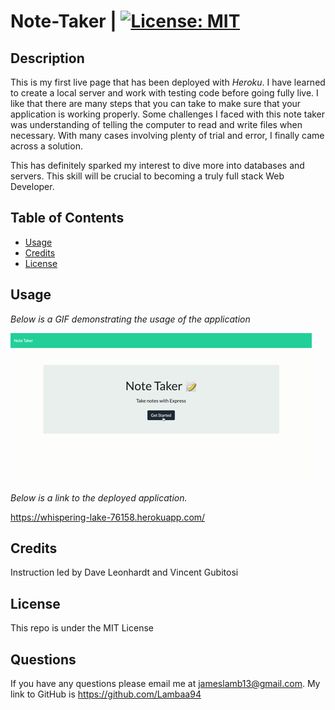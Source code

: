 # Note-Taker | [![License: MIT](https://img.shields.io/badge/License-MIT-blue.svg)](https://opensource.org/licenses/MIT)


## Description

This is my first live page that has been deployed with *Heroku*. I have learned to create a local server and work with testing code before going fully live. I like that there are many steps that you can take to make sure that your application is working properly. Some challenges I faced with this note taker was understanding of telling the computer to read and write files when necessary. With many cases involving plenty of trial and error, I finally came across a solution.

This has definitely sparked my interest to dive more into databases and servers. This skill will be crucial to becoming a truly full stack Web Developer. 


## Table of Contents


* [Usage](#usage)
* [Credits](#credits)
* [License](#license)

## Usage

*Below is a GIF demonstrating the usage of the application*

![Gif-of-application](Note-Taker.gif)

*Below is a link to the deployed application.*

https://whispering-lake-76158.herokuapp.com/

## Credits

Instruction led by Dave Leonhardt and Vincent Gubitosi

## License

This repo is under the MIT License

## Questions

If you have any questions please email me at jameslamb13@gmail.com. My link to GitHub is https://github.com/Lambaa94



